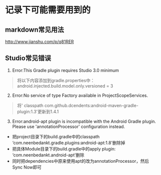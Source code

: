 # 记录下可能需要用到的
## markdown常见用法
http://www.jianshu.com/p/q81RER
## Studio常见错误
1. Error:This Gradle plugin requires Studio 3.0 minimum
> 将以下内容添加到gradle.properties中：android.injected.build.model.only.versioned = 3

2. Error:No service of type Factory available in ProjectScopeServices.
> 将' classpath com.github.dcendents:android-maven-gradle-plugin:1.3'更新到1.4.1

3. Error:android-apt plugin is incompatible with the Android Gradle plugin.  Please use 'annotationProcessor' configuration instead.
- 把project目录下的build.gradle中的classpath ‘com.neenbedankt.gradle.plugins:android-apt:1.8'删除掉
- 把具体Module目录下的build.gradle中的apply plugin: ‘com.neenbedankt.android-apt’删除
- 同时把dependencies中原来使用apt的改为annotationProcessor，然后Sync Now即可

